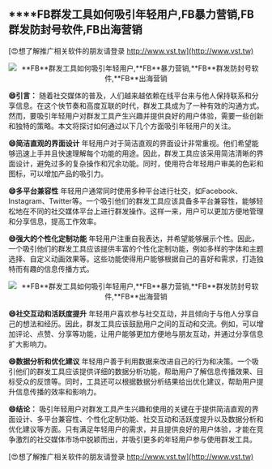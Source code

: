 ## ****FB**群发工具如何吸引年轻用户,**FB**暴力营销,**FB**群发防封号软件,**FB**出海营销**

[😍想了解推广相关软件的朋友请登录 http://www.vst.tw](http://www.vst.tw)

 <center><img src="https://vst.tw/MP4/tuiguang/png/6.png" alt="**FB**群发工具如何吸引年轻用户,**FB**暴力营销,**FB**群发防封号软件,**FB**出海营销"></center>

**😄引言：**
随着社交媒体的普及，人们越来越依赖在线平台来与他人保持联系和分享信息。在这个快节奏和高度互联的时代，群发工具成为了一种有效的沟通方式。然而，要吸引年轻用户对群发工具产生兴趣并提供良好的用户体验，需要一些创新和独特的策略。本文将探讨如何通过以下几个方面吸引年轻用户的关注。

**😄简洁直观的界面设计**
年轻用户对于简洁直观的界面设计非常重视。他们希望能够迅速上手并且快速理解每个功能的用途。因此，群发工具应该采用简洁清晰的界面设计，避免过多的复杂操作和冗余功能。同时，使用符合年轻用户审美的色彩和图标，可以增加产品的吸引力。

**😄多平台兼容性**
年轻用户通常同时使用多种平台进行社交，如Facebook、Instagram、Twitter等。一个吸引他们的群发工具应该具备多平台兼容性，能够轻松地在不同的社交媒体平台上进行群发操作。这样一来，用户可以更加方便地管理和分享信息，提高工作效率。

**😄强大的个性化定制功能**
年轻用户注重自我表达，并希望能够展示个性。因此，一个吸引他们的群发工具应该提供丰富的个性化定制功能，例如多样的字体和主题选择、自定义动画效果等。这些功能使得用户能够根据自己的喜好和需求，打造独特而有趣的信息传播方式。

 <center><img src="https://vst.tw/MP4/tuiguang/png/5.png" alt="**FB**群发工具如何吸引年轻用户,**FB**暴力营销,**FB**群发防封号软件,**FB**出海营销"></center>

**😄社交互动和活跃度提升**
年轻用户喜欢参与社交互动，并且倾向于与他人分享自己的想法和经历。因此，群发工具应该鼓励用户之间的互动和交流。例如，可以增加评论、点赞、分享等功能，让用户能够更加方便地与朋友互动，并通过分享信息扩大影响力。

**😄数据分析和优化建议**
年轻用户善于利用数据来改进自己的行为和决策。一个吸引他们的群发工具应该提供详细的数据分析功能，帮助用户了解信息传播效果、目标受众的反馈等。同时，工具还可以根据数据分析结果给出优化建议，帮助用户提升信息传播的效率和影响力。

**😄结论：**
吸引年轻用户对群发工具产生兴趣和使用的关键在于提供简洁直观的界面设计、多平台兼容性、个性化定制功能、社交互动和活跃度提升以及数据分析和优化建议等方面。只有满足年轻用户的需求，并且提供良好的用户体验，才能在竞争激烈的社交媒体市场中脱颖而出，并吸引更多的年轻用户参与使用群发工具。

[😍想了解推广相关软件的朋友请登录 http://www.vst.tw](http://www.vst.tw)




